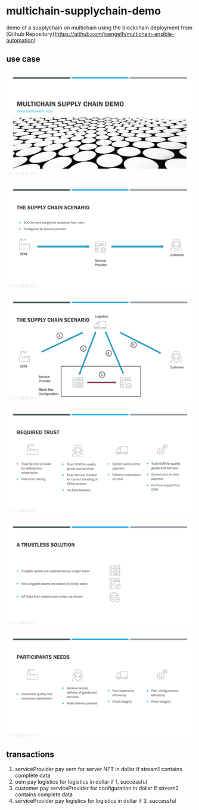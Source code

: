 # multichain-supplychain-demo
demo of a supplychain on multichain using the blockchain deployment from [Github Repository}(https://github.com/joengelh/multichain-ansible-automation)

## use case

![Title](images/slide1.PNG)

![Starting Point](images/slide2.PNG)

![Black Box](images/slide3.PNG)

![The Problem](images/slide4.PNG)

![The Solution](images/slide5.PNG)

![Needs Met](images/slide6.PNG)

## transactions
1. serviceProvider pay oem for server NFT in dollar if stream1 contains complete data
2. oem pay logistics for logistics in dollar if 1. successful
3. customer pay serviceProvider for configuration in dollar if stream2 contains complete data
4. serviceProvider pay logistics for logistics in dollar if 3. successful
